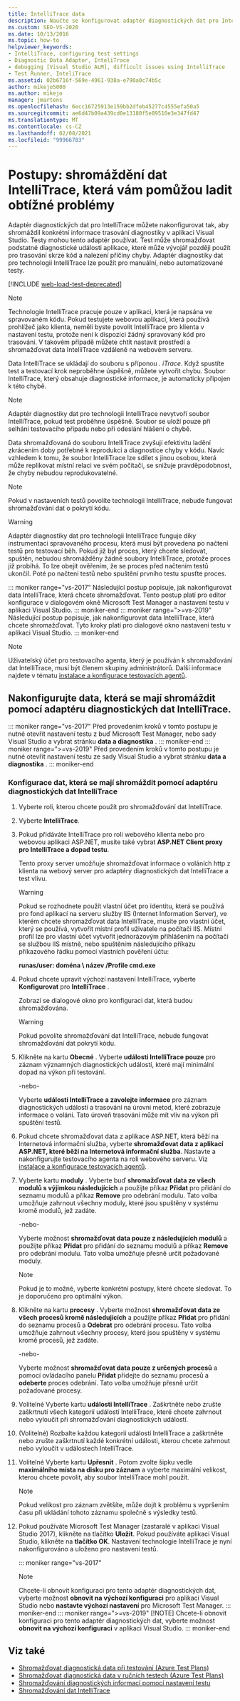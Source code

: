 ```yaml
---
title: IntelliTrace data
description: Naučte se konfigurovat adaptér diagnostických dat pro IntelliTrace pro shromažďování konkrétních informací o trasování diagnostiky v aplikaci Visual Studio.
ms.custom: SEO-VS-2020
ms.date: 10/13/2016
ms.topic: how-to
helpviewer_keywords:
- IntelliTrace, configuring test settings
- Diagnostic Data Adapter, InteliTrace
- debugging [Visual Studio ALM], difficult issues using IntelliTrace
- Test Runner, InteliTrace
ms.assetid: 02b6716f-569e-4961-938a-e790a0c74b5c
author: mikejo5000
ms.author: mikejo
manager: jmartens
ms.openlocfilehash: 6ecc16725913e159bb2dfeb45277c4555efa50a5
ms.sourcegitcommit: ae6d47b09a439cd0e13180f5e89510e3e347fd47
ms.translationtype: MT
ms.contentlocale: cs-CZ
ms.lasthandoff: 02/08/2021
ms.locfileid: "99966783"
---
```

# <a name="how-to-collect-intellitrace-data-to-help-debug-difficult-issues"></a>Postupy: shromáždění dat IntelliTrace, která vám pomůžou ladit obtížné problémy

Adaptér diagnostických dat pro IntelliTrace můžete nakonfigurovat tak, aby shromáždil konkrétní informace trasování diagnostiky v aplikaci Visual Studio. Testy mohou tento adaptér používat. Test může shromažďovat podstatné diagnostické události aplikace, které může vývojář později použít pro trasování skrze kód a nalezení příčiny chyby. Adaptér diagnostiky dat pro technologii IntelliTrace lze použít pro manuální, nebo automatizované testy.

[!INCLUDE [web-load-test-deprecated](includes/web-load-test-deprecated.md)]

> [!NOTE]
> Technologie IntelliTrace pracuje pouze v aplikaci, která je napsána ve spravovaném kódu. Pokud testujete webovou aplikaci, která používá prohlížeč jako klienta, neměli byste povolit IntelliTrace pro klienta v nastavení testu, protože není k dispozici žádný spravovaný kód pro trasování. V takovém případě můžete chtít nastavit prostředí a shromažďovat data IntelliTrace vzdáleně na webovém serveru.

Data IntelliTrace se ukládají do souboru s příponou *. iTrace*. Když spustíte test a testovací krok neproběhne úspěšně, můžete vytvořit chybu. Soubor IntelliTrace, který obsahuje diagnostické informace, je automaticky připojen k této chybě.

> [!NOTE]
> Adaptér diagnostiky dat pro technologii IntelliTrace nevytvoří soubor IntelliTrace, pokud test proběhne úspěšně. Soubor se uloží pouze při selhání testovacího případu nebo při odeslání hlášení o chybě.

Data shromažďovaná do souboru IntelliTrace zvyšují efektivitu ladění zkrácením doby potřebné k reprodukci a diagnostice chyby v kódu. Navíc vzhledem k tomu, že soubor IntelliTrace lze sdílet s jinou osobou, která může replikovat místní relaci ve svém počítači, se snižuje pravděpodobnost, že chyby nebudou reprodukovatelné.

> [!NOTE]
> Pokud v nastaveních testů povolíte technologii IntelliTrace, nebude fungovat shromažďování dat o pokrytí kódu.

> [!WARNING]
> Adaptér diagnostiky dat pro technologii IntelliTrace funguje díky instrumentaci spravovaného procesu, která musí být provedena po načtení testů pro testovací běh. Pokud již byl proces, který chcete sledovat, spuštěn, nebudou shromážděny žádné soubory IntelliTrace, protože proces již probíhá. To lze obejít ověřením, že se proces před načtením testů ukončil. Poté po načtení testů nebo spuštění prvního testu spusťte proces.

::: moniker range="vs-2017"
Následující postup popisuje, jak nakonfigurovat data IntelliTrace, která chcete shromažďovat. Tento postup platí pro editor konfigurace v dialogovém okně Microsoft Test Manager a nastavení testu v aplikaci Visual Studio.
::: moniker-end
::: moniker range=">=vs-2019"
Následující postup popisuje, jak nakonfigurovat data IntelliTrace, která chcete shromažďovat. Tyto kroky platí pro dialogové okno nastavení testu v aplikaci Visual Studio.
::: moniker-end

> [!NOTE]
> Uživatelský účet pro testovacího agenta, který je používán k shromažďování dat IntelliTrace, musí být členem skupiny administrátorů. Další informace najdete v tématu [instalace a konfigurace testovacích agentů](../test/lab-management/install-configure-test-agents.md).

## <a name="configure-the-data-to-collect-with-the-intellitrace-diagnostic-data-adapter"></a>Nakonfigurujte data, která se mají shromáždit pomocí adaptéru diagnostických dat IntelliTrace.

::: moniker range="vs-2017"
Před provedením kroků v tomto postupu je nutné otevřít nastavení testu z buď Microsoft Test Manager, nebo sady Visual Studio a vybrat stránku **data a diagnostika** .
::: moniker-end
::: moniker range=">=vs-2019"
Před provedením kroků v tomto postupu je nutné otevřít nastavení testu ze sady Visual Studio a vybrat stránku **data a diagnostika** .
::: moniker-end

### <a name="to-configure-the-data-to-collect-with-the-intellitrace-diagnostic-data-adapter"></a>Konfigurace dat, která se mají shromáždit pomocí adaptéru diagnostických dat IntelliTrace

1. Vyberte roli, kterou chcete použít pro shromažďování dat IntelliTrace.

2. Vyberte **IntelliTrace**.

3. Pokud přidáváte IntelliTrace pro roli webového klienta nebo pro webovou aplikaci ASP.NET, musíte také vybrat **ASP.NET Client proxy pro IntelliTrace a dopad testu**.

     Tento proxy server umožňuje shromažďovat informace o voláních http z klienta na webový server pro adaptéry diagnostických dat IntelliTrace a test vlivu.

    > [!WARNING]
    > Pokud se rozhodnete použít vlastní účet pro identitu, která se používá pro fond aplikací na serveru služby IIS (Internet Information Server), ve kterém chcete shromažďovat data IntelliTrace, musíte pro vlastní účet, který se používá, vytvořit místní profil uživatele na počítači IIS. Místní profil lze pro vlastní účet vytvořit jednorázovým přihlášením na počítači se službou IIS místně, nebo spuštěním následujícího příkazu příkazového řádku pomocí vlastních pověření účtu:
    >
    > **runas/user: doména \ název \/Profile cmd.exe**

4. Pokud chcete upravit výchozí nastavení IntelliTrace, vyberte **Konfigurovat** pro **IntelliTrace** .

     Zobrazí se dialogové okno pro konfiguraci dat, která budou shromažďována.

    > [!WARNING]
    > Pokud povolíte shromažďování dat IntelliTrace, nebude fungovat shromažďování dat pokrytí kódu.

5. Klikněte na kartu **Obecné** . Vyberte **události IntelliTrace pouze** pro záznam významných diagnostických událostí, které mají minimální dopad na výkon při testování.

     -nebo-

     Vyberte **události IntelliTrace a zavolejte informace** pro záznam diagnostických událostí a trasování na úrovni metod, které zobrazuje informace o volání. Tato úroveň trasování může mít vliv na výkon při spuštění testů.

6. Pokud chcete shromažďovat data z aplikace ASP.NET, která běží na Internetová informační služba, vyberte **shromažďovat data z aplikací ASP.NET, které běží na Internetová informační služba**. Nastavte a nakonfigurujte testovacího agenta na roli webového serveru. Viz [instalace a konfigurace testovacích agentů](../test/lab-management/install-configure-test-agents.md).

7. Vyberte kartu **moduly** . Vyberte buď **shromažďovat data ze všech modulů s výjimkou následujících** a použijte příkaz **Přidat** pro přidání do seznamu modulů a příkaz **Remove** pro odebrání modulu. Tato volba umožňuje zahrnout všechny moduly, které jsou spuštěny v systému kromě modulů, jež zadáte.

     -nebo-

     Vyberte možnost **shromažďovat data pouze z následujících modulů** a použijte příkaz **Přidat** pro přidání do seznamu modulů a příkaz **Remove** pro odebrání modulu. Tato volba umožňuje přesně určit požadované moduly.

    > [!NOTE]
    > Pokud je to možné, vyberte konkrétní postupy, které chcete sledovat. To je doporučeno pro optimální výkon.

8. Klikněte na kartu **procesy** . Vyberte možnost **shromažďovat data ze všech procesů kromě následujících** a použijte příkaz **Přidat** pro přidání do seznamu procesů a **Odebrat** pro odebrání procesu. Tato volba umožňuje zahrnout všechny procesy, které jsou spuštěny v systému kromě procesů, jež zadáte.

     -nebo-

     Vyberte možnost **shromažďovat data pouze z určených procesů** a pomocí ovládacího panelu **Přidat** přidejte do seznamu procesů a **odeberte** proces odebrání. Tato volba umožňuje přesně určit požadované procesy.

9. Volitelné Vyberte kartu **události IntelliTrace** . Zaškrtněte nebo zrušte zaškrtnutí všech kategorií událostí IntelliTrace, které chcete zahrnout nebo vyloučit při shromažďování diagnostických událostí.

10. (Volitelné) Rozbalte každou kategorii událostí IntelliTrace a zaškrtněte nebo zrušte zaškrtnutí každé konkrétní události, kterou chcete zahrnout nebo vyloučit v událostech IntelliTrace.

11. Volitelné Vyberte kartu **Upřesnit** . Potom zvolte šipku vedle **maximálního místa na disku pro záznam** a vyberte maximální velikost, kterou chcete povolit, aby soubor IntelliTrace mohl použít.

    > [!NOTE]
    > Pokud velikost pro záznam zvětšíte, může dojít k problému s vypršením času při ukládání tohoto záznamu společně s výsledky testů.

12. Pokud používáte Microsoft Test Manager (zastaralé v aplikaci Visual Studio 2017), klikněte na tlačítko **Uložit**. Pokud používáte aplikaci Visual Studio, klikněte na **tlačítko OK**. Nastavení technologie IntelliTrace je nyní nakonfigurováno a uloženo pro nastavení testů.

    ::: moniker range="vs-2017"
    > [!NOTE]
    > Chcete-li obnovit konfiguraci pro tento adaptér diagnostických dat, vyberte možnost **obnovit na výchozí konfiguraci** pro aplikaci Visual Studio nebo **nastavte výchozí nastavení** pro Microsoft Test Manager.
    ::: moniker-end
    ::: moniker range=">=vs-2019"
    > [!NOTE]
    > Chcete-li obnovit konfiguraci pro tento adaptér diagnostických dat, vyberte možnost **obnovit na výchozí konfiguraci** v aplikaci Visual Studio.
    ::: moniker-end

## <a name="see-also"></a>Viz také

- [Shromažďovat diagnostická data při testování (Azure Test Plans)](/azure/devops/test/collect-diagnostic-data?view=vsts&preserve-view=true)
- [Shromažďovat diagnostická data v ručních testech (Azure Test Plans)](/azure/devops/test/mtm/collect-more-diagnostic-data-in-manual-tests?view=vsts&preserve-view=true)
- [Shromažďování diagnostických informací pomocí nastavení testu](../test/collect-diagnostic-information-using-test-settings.md)
- [Shromažďování dat IntelliTrace](../test/how-to-collect-intellitrace-data-to-help-debug-difficult-issues.md)
